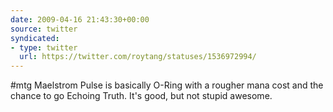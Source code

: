 ```yaml
---
date: 2009-04-16 21:43:30+00:00
source: twitter
syndicated:
- type: twitter
  url: https://twitter.com/roytang/statuses/1536972994/
---
```


#mtg Maelstrom Pulse is basically O-Ring with a rougher mana cost and the chance to go Echoing Truth. It's good, but not stupid awesome.